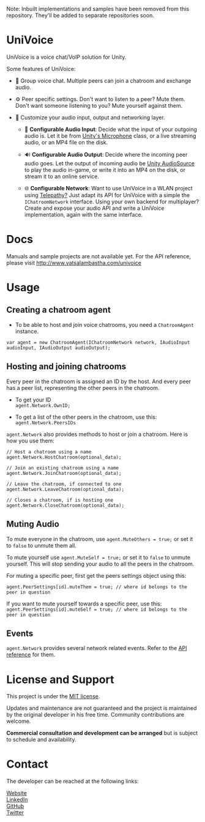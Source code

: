Note: Inbuilt implementations and samples have been removed from this repository. They'll be added to separate repositories soon.

# UniVoice
UniVoice is a voice chat/VoIP solution for Unity.
  
Some features of UniVoice:
- 👥 Group voice chat. Multiple peers can join a chatroom and exchange audio.  

- ⚙ Peer specific settings. Don't want to listen to a peer? Mute them. Don't want someone listening to you? Mute yourself against them.
 
- 🎨 Customize your audio input, output and networking layer. 
  * 🎤 __Configurable Audio Input__: Decide what the input of your outgoing audio is. Let it be from [Unity's Microphone](https://docs.unity3d.com/ScriptReference/Microphone.html) class, or a live streaming audio, or an MP4 file on the disk.
    
  * 🔊 __Configurable Audio Output__:  Decide where the incoming peer audio goes. Let the output of incoming audio be [Unity AudioSource](https://docs.unity3d.com/ScriptReference/AudioSource.html) to play the audio in-game, or write it into an MP4 on the disk, or stream it to an online service.

  * 🌐 __Configurable Network__: Want to use UniVoice in a WLAN project using [Telepathy?](https://github.com/vis2k/Telepathy) Just adapt its API for UniVoice with a simple the `IChatroomNetwork` interface. Using your own backend for multiplayer? Create and expose your audio API and write a UniVoice implementation, again with the same interface.
  
# Docs
Manuals and sample projects are not available yet. For the API reference, please visit http://www.vatsalambastha.com/univoice
  
# Usage
## Creating a chatroom agent
- To be able to host and join voice chatrooms, you need a `ChatroomAgent` instance.
  
```
var agent = new ChatroomAgent(IChatroomNetwork network, IAudioInput audioInput, IAudioOutput audioOutput);
```

## Hosting and joining chatrooms

Every peer in the chatroom is assigned an ID by the host. And every peer has a peer list, representing the other peers in the chatroom.

- To get your ID  
`agent.Network.OwnID;`
  
- To get a list of the other peers in the chatroom, use this:  
`agent.Network.PeersIDs`

`agent.Network` also provides methods to host or join a chatroom. Here is how you use them:
  
```
// Host a chatroom using a name
agent.Network.HostChatroom(optional_data);

// Join an existing chatroom using a name
agent.Network.JoinChatroom(optional_data);

// Leave the chatroom, if connected to one
agent.Network.LeaveChatroom(optional_data);

// Closes a chatroom, if is hosting one
agent.Network.CloseChatroom(optional_data);

```
## Muting Audio
To mute everyone in the chatroom, use `agent.MuteOthers = true;` or set it to `false` to unmute them all.  
  
To mute yourself use `agent.MuteSelf = true;` or set it to `false` to unmute yourself. This will stop sending your audio to all the peers in the chatroom.

For muting a specific peer, first get the peers settings object using this:  
```
agent.PeerSettings[id].muteThem = true; // where id belongs to the peer in question
```
  
If you want to mute yourself towards a specific peer, use this:
`agent.PeerSettings[id].muteSelf = true; // where id belongs to the peer in question`
  
## Events
`agent.Network` provides several network related events. Refer to the [API reference](http://www.vatsalambastha.com/univoice/api/Adrenak.UniVoice.ChatroomAgent.html) for them.

# License and Support
This project is under the [MIT license](https://github.com/adrenak/univoice/blob/master/LICENSE).

Updates and maintenance are not guaranteed and the project is maintained by the original developer in his free time. Community contributions are welcome.
  
__Commercial consultation and development can be arranged__ but is subject to schedule and availability.  
  
# Contact
The developer can be reached at the following links:
  
[Website](http://www.vatsalambastha.com)  
[LinkedIn](https://www.linkedin.com/in/vatsalAmbastha)  
[GitHub](https://www.github.com/adrenak)  
[Twitter](https://www.twitter.com/vatsalAmbastha)  

